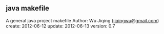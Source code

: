 ## java makefile
A general java project makefile
Author: Wu Jiqing (jiqingwu@gmail.com)
create: 2012-06-12
update: 2012-06-13
version: 0.7
